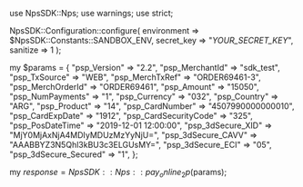use NpsSDK::Nps;
use warnings;
use strict;

NpsSDK::Configuration::configure( 
    environment => $NpsSDK::Constants::SANDBOX_ENV,
    secret_key => "_YOUR_SECRET_KEY_",
    sanitize => 1 
    );

my $params = {
    "psp_Version" => "2.2",
    "psp_MerchantId" => "sdk_test",
    "psp_TxSource" => "WEB",
    "psp_MerchTxRef" => "ORDER69461-3",
    "psp_MerchOrderId" => "ORDER69461",
    "psp_Amount" => "15050",
    "psp_NumPayments" => "1",
    "psp_Currency" => "032",
    "psp_Country" => "ARG",
    "psp_Product" => "14",
    "psp_CardNumber" => "4507990000000010",
    "psp_CardExpDate" => "1912",
    "psp_CardSecurityCode" => "325",
    "psp_PosDateTime" => "2019-12-01 12:00:00",
    "psp_3dSecure_XID" => "MjY0MjAxNjA4MDIyMDUzMzYyNjU=",
    "psp_3dSecure_CAVV" => "AAABBYZ3N5Qhl3kBU3c3ELGUsMY=",
    "psp_3dSecure_ECI" => "05",
    "psp_3dSecure_Secured" => "1",
};

my $response = NpsSDK::Nps::pay_online_2p($params);